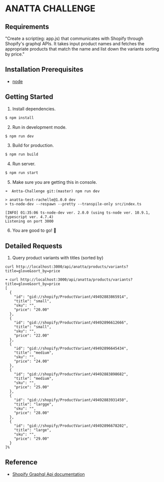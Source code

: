 # ANATTA CHALLENGE


## Requirements
"Create a script(eg: app.js) that communicates with Shopify through Shopify's graphql APIs. It takes input product names and fetches the 
appropriate products that match the name and list down the variants sorting by price."

## Installation Prerequisites

- [node](https://nodejs.org/en/)


## Getting Started
1. Install dependencies.
```bash
$ npm install
```
2. Run in development mode.
```bash
$ npm run dev
```
3. Build for production.
```bash
$ npm run build
```
4. Run server.
```bash
$ npm run start
```
5. Make sure you are getting this in console.
````
➜  Antta-Challenge git:(master) npm run dev

> anatta-test-rachelle@1.0.0 dev
> ts-node-dev --respawn --pretty --transpile-only src/index.ts

[INFO] 01:35:06 ts-node-dev ver. 2.0.0 (using ts-node ver. 10.9.1, typescript ver. 4.7.4)
Listening on port 3000

````
6. You are good to go! :clap:

## Detailed Requests

1. Query product variants with titles (sorted by)
```
curl http://localhost:3000/api/anatta/products/variants?title=glove&sort_by=price
```

```
➜ curl http://localhost:3000/api/anatta/products/variants?title=glove&sort_by=price
[
  {
    "id": "gid://shopify/ProductVariant/49492883865914",
    "title": "small",
    "sku": "",
    "price": "20.00"
  },
  {
    "id": "gid://shopify/ProductVariant/49492896612666",
    "title": "small",
    "sku": "",
    "price": "22.00"
  },
  {
    "id": "gid://shopify/ProductVariant/49492896645434",
    "title": "medium",
    "sku": "",
    "price": "24.00"
  },
  {
    "id": "gid://shopify/ProductVariant/49492883898682",
    "title": "medium",
    "sku": "",
    "price": "25.00"
  },
  {
    "id": "gid://shopify/ProductVariant/49492883931450",
    "title": "largge",
    "sku": "",
    "price": "28.00"
  },
  {
    "id": "gid://shopify/ProductVariant/49492896678202",
    "title": "large",
    "sku": "",
    "price": "29.00"
  }
]%
```

## Reference
- [Shopify Graphql Api documentation](https://shopify.dev/docs/api/admin-graphql)
